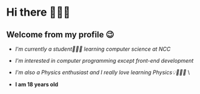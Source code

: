 # Hi there 👋🤗🫶
## Welcome from my profile 😉


- *I'm currently a student👨🏻‍🎓 learning computer science at NCC* 

- *I'm interested in computer programming except front-end development* 

- *I'm also a Physics enthusiast and I really love learning Physics💡🤗🔭😊* \
- **I am 18 years old**

